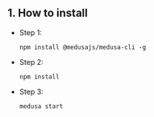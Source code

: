 ## 1. How to install
- Step 1:
  ```
  npm install @medusajs/medusa-cli -g
  ```
- Step 2:
  ```
  npm install
  ```
- Step 3:
  ```
  medusa start
  ```
